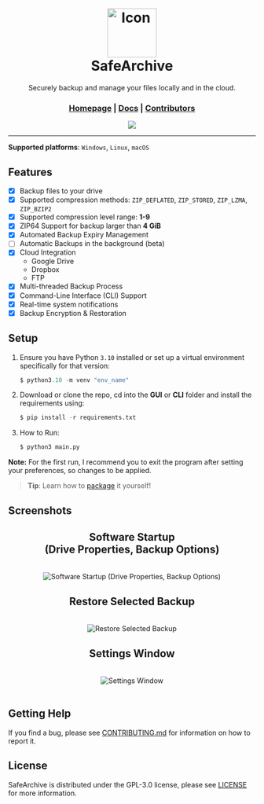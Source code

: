 <div align="center">
    <h1>
        <img 
            src="/assets/ICO/icon.ico" 
            height="100" 
            width="100" 
            alt="Icon" 
        />
        <div>SafeArchive</div>
    </h1>
    <p>Securely backup and manage your files locally and in the cloud.</p>
    <h3>
        <a href="https://github.com/KafetzisThomas/SafeArchive">Homepage</a> | 
        <a href="https://github.com/KafetzisThomas/SafeArchive/tree/main/docs">Docs</a> | 
        <a href="https://github.com/KafetzisThomas/SafeArchive/graphs/contributors">Contributors</a>
    </h3>
    <a href="https://github.com/KafetzisThomas/SafeArchive/releases">
        <img src = 'https://img.shields.io/github/v/release/KafetzisThomas/SafeArchive?include_prereleases&label=Latest%20Release'/>
    </a>
</div>

---

**Supported platforms**: `Windows`, `Linux`, `macOS`

## Features

- [X] Backup files to your drive
- [X] Supported compression methods: `ZIP_DEFLATED`, `ZIP_STORED`, `ZIP_LZMA`, `ZIP_BZIP2`
- [X] Supported compression level range: **1-9**
- [X] ZIP64 Support for backup larger than **4 GiB**
- [X] Automated Backup Expiry Management
- [ ] Automatic Backups in the background (beta)
- [X] Cloud Integration
    * Google Drive
    * Dropbox
    * FTP
- [X] Multi-threaded Backup Process
- [X] Command-Line Interface (CLI) Support
- [X] Real-time system notifications
- [X] Backup Encryption & Restoration

## Setup

1. Ensure you have Python `3.10` installed or set up a virtual environment specifically for that version:

    ```py
    $ python3.10 -m venv "env_name"
    ```

2. Download or clone the repo, cd into the **GUI** or **CLI** folder and install the requirements using:

    ```py
    $ pip install -r requirements.txt
    ```

3. How to Run:

    ```py
    $ python3 main.py
    ```

**Note:** For the first run, I recommend you to exit the program after setting your preferences, so changes to be applied.

> **Tip**: Learn how to [package](https://github.com/KafetzisThomas/SafeArchive/blob/main/docs/package_program.md) it yourself!

## Screenshots

<div align = 'center'>
    <h2>Software Startup<br>(Drive Properties, Backup Options)</h2>
    <br>
    <img
        alt = 'Software Startup (Drive Properties, Backup Options)' 
        src = 'https://github.com/KafetzisThomas/SafeArchive/assets/105563667/3361483c-876c-4e08-911f-413233739bec'>
    <br>
    <h2>Restore Selected Backup</h2>
    <br>
    <img
        alt = 'Restore Selected Backup' 
        src = 'https://github.com/KafetzisThomas/SafeArchive/assets/105563667/cee02400-6b7d-482d-a871-4c7e0ba3853a'>
    <br>
    <h2>Settings Window</h2>
    <br>
    <img
        alt = 'Settings Window'
        src = 'https://github.com/KafetzisThomas/SafeArchive/assets/105563667/2c1a016c-8b80-42e9-a10e-50c933627f87'>
    <br>
</div>

<br>

## Getting Help

If you find a bug, please see [CONTRIBUTING.md](https://github.com/KafetzisThomas/SafeArchive/blob/main/CONTRIBUTING.md) for information on how to report it.

## License

SafeArchive is distributed under the GPL-3.0 license, please see [LICENSE](https://github.com/KafetzisThomas/SafeArchive/blob/main/LICENSE) for more information.

